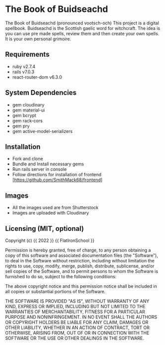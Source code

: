 # The Book of Buidseachd

The Book of Buidseachd (pronounced vootsch-och)
    This project is a digital spellbook. Buidseachd is the Scottish gaelic word for witchcraft.
    The idea is you can use pre made spells, review them and then create your own spells.
    It is your own personal grimoire.

## Requirements

* ruby v2.7.4
* rails v7.0.3
* react-router-dom v6.3.0


## System Dependencies

* gem cloudinary
* gem material-ui
* gem bcrypt
* gem rack-cors
* gem pry
* gem active-model-serializers

## Installation

* Fork and clone
* Bundle and Install necessary gems
* Run rails server in console
* Follow directions for installation of frontend [https://github.com/SmithMack68/frontend]

## Images
* All the images used are from Shutterstock
* Images are uploaded with Cloudinary


## Licensing (MIT, optional)

Copyright (c) {{ 2022 }} {{ FlatIronSchool }}

Permission is hereby granted, free of charge, to any person obtaining a copy of this software and associated documentation files (the "Software"), to deal in the Software without restriction, including without limitation the rights to use, copy, modify, merge, publish, distribute, sublicense, and/or sell copies of the Software, and to permit persons to whom the Software is furnished to do so, subject to the following conditions:

The above copyright notice and this permission notice shall be included in all copies or substantial portions of the Software.

THE SOFTWARE IS PROVIDED "AS IS", WITHOUT WARRANTY OF ANY KIND, EXPRESS OR IMPLIED, INCLUDING BUT NOT LIMITED TO THE WARRANTIES OF MERCHANTABILITY, FITNESS FOR A PARTICULAR PURPOSE AND NONINFRINGEMENT. IN NO EVENT SHALL THE AUTHORS OR COPYRIGHT HOLDERS BE LIABLE FOR ANY CLAIM, DAMAGES OR OTHER LIABILITY, WHETHER IN AN ACTION OF CONTRACT, TORT OR OTHERWISE, ARISING FROM, OUT OF OR IN CONNECTION WITH THE SOFTWARE OR THE USE OR OTHER DEALINGS IN THE SOFTWARE.

